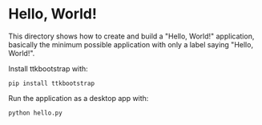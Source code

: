 # Hello, World!

This directory shows how to create and build a "Hello, World!" application,
basically the minimum possible application with only a label saying "Hello,
World!".

Install ttkbootstrap with:

```
pip install ttkbootstrap
```

Run the application as a desktop app with:

```bash
python hello.py
```
